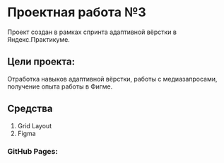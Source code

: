 # Проектная работа №3 #

Проект создан в рамках спринта адаптивной вёрстки в Яндекс.Практикуме.

## Цели проекта: ##

Отработка навыков адаптивной вёрстки, работы с медиазапросами, получение опыта работы в Фигме.

## Средства ##

1. Grid Layout
2. Figma

### GitHub Pages: ###

